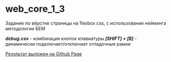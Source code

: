 # web_core_1_3

Задание по вёрстке страницы на flexbox css, с использование нейминга методологии БЕМ

***debug.css*** - комбинация кнопок клавиатуры ***[SHIFT] + [B]*** - динамически подключает/отключает отладочные рамки 

[Результат выложен на Github Page](https://sharp2point.github.io/web_core_1_3/)


